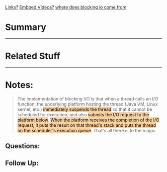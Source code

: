 [Links?](#)
[Embbed Videos?](#)
[where does blocking io come from](https://stackoverflow.com/a/75027397)
# Summary

----
# Related Stuff

----
# Notes:
> The implementation of blocking I/O is that when a thread calls an I/O function, the underlying platform hosting the thread (Java VM, Linux kernel, etc.) <mark style="background: #FFB86CA6;">immediately suspends the thread</mark> so that it cannot be scheduled for execution, and also <mark style="background: #FFB86CA6;">submits the I/O request to the platform below</mark>. <mark style="background: #FFB86CA6;">When the platform receives the completion of the I/O request, it puts the result on that thread's stack and puts the thread on the scheduler's execution queue</mark>. That's all there is to the magic.

## Questions:

## Follow Up:
